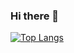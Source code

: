 ### Hi there 👋

[![Top Langs](https://github-readme-stats.vercel.app/api/top-langs/?username=borislavgol&layout=compact&theme=tokyonight)](https://github.com/anuraghazra/github-readme-stats)

<!--
**borislavgol/borislavgol** is a ✨ _special_ ✨ repository because its `README.md` (this file) appears on your GitHub profile.

Here are some ideas to get you started:

- 🔭 I’m currently working on ...
- 🌱 I’m currently learning ...
- 👯 I’m looking to collaborate on ...
- 🤔 I’m looking for help with ...
- 💬 Ask me about ...
- 📫 How to reach me: ...
- 😄 Pronouns: ...
- ⚡ Fun fact: ...
-->
